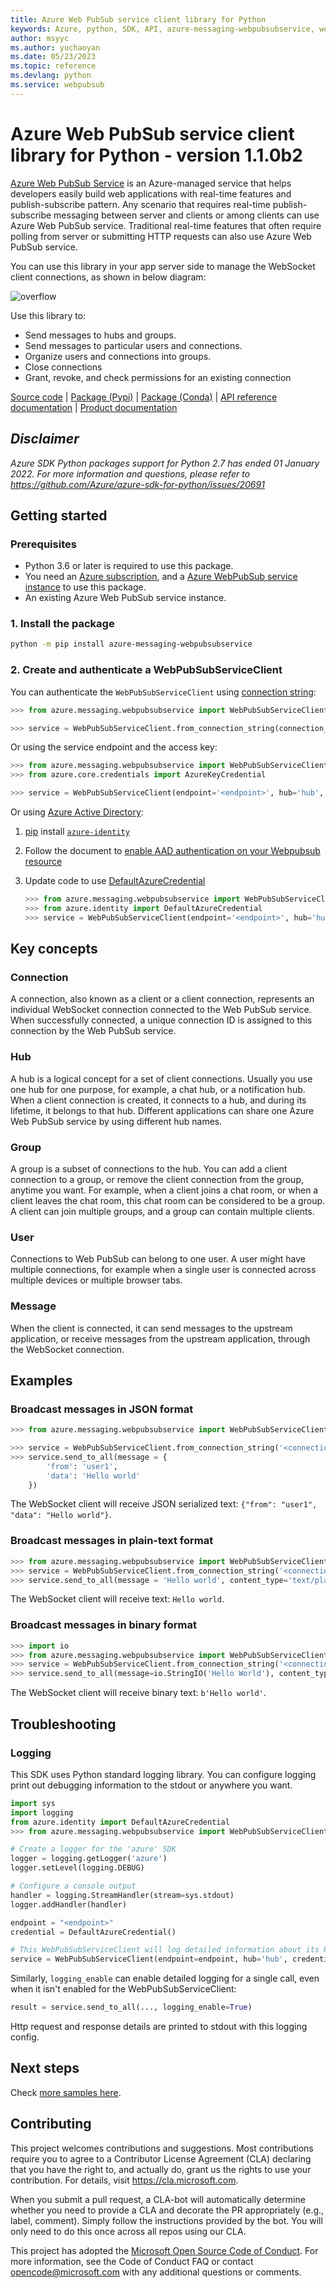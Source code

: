 ```yaml
---
title: Azure Web PubSub service client library for Python
keywords: Azure, python, SDK, API, azure-messaging-webpubsubservice, webpubsub
author: msyyc
ms.author: yuchaoyan
ms.date: 05/23/2023
ms.topic: reference
ms.devlang: python
ms.service: webpubsub
---
```

# Azure Web PubSub service client library for Python - version 1.1.0b2 


[Azure Web PubSub Service](https://aka.ms/awps/doc) is an Azure-managed service that helps developers easily build web applications with real-time features and publish-subscribe pattern. Any scenario that requires real-time publish-subscribe messaging between server and clients or among clients can use Azure Web PubSub service. Traditional real-time features that often require polling from server or submitting HTTP requests can also use Azure Web PubSub service.

You can use this library in your app server side to manage the WebSocket client connections, as shown in below diagram:

![overflow](https://user-images.githubusercontent.com/668244/140014067-25a00959-04dc-47e8-ac25-6957bd0a71ce.png)

Use this library to:
- Send messages to hubs and groups.
- Send messages to particular users and connections.
- Organize users and connections into groups.
- Close connections
- Grant, revoke, and check permissions for an existing connection

[Source code](https://github.com/Azure/azure-sdk-for-python/blob/main/sdk/webpubsub/azure-messaging-webpubsubservice)
| [Package (Pypi)][package]
| [Package (Conda)](https://anaconda.org/microsoft/azure-messaging-webpubsubservice)
| [API reference documentation](https://aka.ms/awps/sdk/python)
| [Product documentation][webpubsubservice_docs]

## _Disclaimer_

_Azure SDK Python packages support for Python 2.7 has ended 01 January 2022. For more information and questions, please refer to https://github.com/Azure/azure-sdk-for-python/issues/20691_

## Getting started

### Prerequisites

- Python 3.6 or later is required to use this package.
- You need an [Azure subscription][azure_sub], and a [Azure WebPubSub service instance][webpubsubservice_docs] to use this package.
- An existing Azure Web PubSub service instance.

### 1. Install the package

```bash
python -m pip install azure-messaging-webpubsubservice
```

### 2. Create and authenticate a WebPubSubServiceClient

You can authenticate the `WebPubSubServiceClient` using [connection string][connection_string]:

```python
>>> from azure.messaging.webpubsubservice import WebPubSubServiceClient

>>> service = WebPubSubServiceClient.from_connection_string(connection_string='<connection_string>', hub='hub')
```

Or using the service endpoint and the access key:

```python
>>> from azure.messaging.webpubsubservice import WebPubSubServiceClient
>>> from azure.core.credentials import AzureKeyCredential

>>> service = WebPubSubServiceClient(endpoint='<endpoint>', hub='hub', credential=AzureKeyCredential("<access_key>"))
```

Or using [Azure Active Directory][aad_doc]:
1. [pip][pip] install [`azure-identity`][azure_identity_pip]
2. Follow the document to [enable AAD authentication on your Webpubsub resource][aad_doc]
3. Update code to use [DefaultAzureCredential][default_azure_credential]

    ```python
    >>> from azure.messaging.webpubsubservice import WebPubSubServiceClient
    >>> from azure.identity import DefaultAzureCredential
    >>> service = WebPubSubServiceClient(endpoint='<endpoint>', hub='hub', credential=DefaultAzureCredential())
    ```

## Key concepts

### Connection

A connection, also known as a client or a client connection, represents an individual WebSocket connection connected to the Web PubSub service. When successfully connected, a unique connection ID is assigned to this connection by the Web PubSub service.

### Hub

A hub is a logical concept for a set of client connections. Usually you use one hub for one purpose, for example, a chat hub, or a notification hub. When a client connection is created, it connects to a hub, and during its lifetime, it belongs to that hub. Different applications can share one Azure Web PubSub service by using different hub names.

### Group

A group is a subset of connections to the hub. You can add a client connection to a group, or remove the client connection from the group, anytime you want. For example, when a client joins a chat room, or when a client leaves the chat room, this chat room can be considered to be a group. A client can join multiple groups, and a group can contain multiple clients.

### User

Connections to Web PubSub can belong to one user. A user might have multiple connections, for example when a single user is connected across multiple devices or multiple browser tabs.

### Message

When the client is connected, it can send messages to the upstream application, or receive messages from the upstream application, through the WebSocket connection.

## Examples

### Broadcast messages in JSON format

```python
>>> from azure.messaging.webpubsubservice import WebPubSubServiceClient

>>> service = WebPubSubServiceClient.from_connection_string('<connection_string>', hub='hub1')
>>> service.send_to_all(message = {
        'from': 'user1',
        'data': 'Hello world'
    })
```

The WebSocket client will receive JSON serialized text: `{"from": "user1", "data": "Hello world"}`.

### Broadcast messages in plain-text format

```python
>>> from azure.messaging.webpubsubservice import WebPubSubServiceClient
>>> service = WebPubSubServiceClient.from_connection_string('<connection_string>', hub='hub1')
>>> service.send_to_all(message = 'Hello world', content_type='text/plain')
```

The WebSocket client will receive text: `Hello world`.

### Broadcast messages in binary format

```python
>>> import io
>>> from azure.messaging.webpubsubservice import WebPubSubServiceClient
>>> service = WebPubSubServiceClient.from_connection_string('<connection_string>', hub='hub')
>>> service.send_to_all(message=io.StringIO('Hello World'), content_type='application/octet-stream')
```
The WebSocket client will receive binary text: `b'Hello world'`.

## Troubleshooting

### Logging

This SDK uses Python standard logging library.
You can configure logging print out debugging information to the stdout or anywhere you want.

```python
import sys
import logging
from azure.identity import DefaultAzureCredential
>>> from azure.messaging.webpubsubservice import WebPubSubServiceClient

# Create a logger for the 'azure' SDK
logger = logging.getLogger('azure')
logger.setLevel(logging.DEBUG)

# Configure a console output
handler = logging.StreamHandler(stream=sys.stdout)
logger.addHandler(handler)

endpoint = "<endpoint>"
credential = DefaultAzureCredential()

# This WebPubSubServiceClient will log detailed information about its HTTP sessions, at DEBUG level
service = WebPubSubServiceClient(endpoint=endpoint, hub='hub', credential=credential, logging_enable=True)
```

Similarly, `logging_enable` can enable detailed logging for a single call,
even when it isn't enabled for the WebPubSubServiceClient:

```python
result = service.send_to_all(..., logging_enable=True)
```

Http request and response details are printed to stdout with this logging config.

## Next steps

Check [more samples here][samples].

## Contributing

This project welcomes contributions and suggestions. Most contributions require
you to agree to a Contributor License Agreement (CLA) declaring that you have
the right to, and actually do, grant us the rights to use your contribution.
For details, visit https://cla.microsoft.com.

When you submit a pull request, a CLA-bot will automatically determine whether
you need to provide a CLA and decorate the PR appropriately (e.g., label,
comment). Simply follow the instructions provided by the bot. You will only
need to do this once across all repos using our CLA.

This project has adopted the
[Microsoft Open Source Code of Conduct][code_of_conduct]. For more information,
see the Code of Conduct FAQ or contact opencode@microsoft.com with any
additional questions or comments.

<!-- LINKS -->
[webpubsubservice_docs]: https://aka.ms/awps/doc
[azure_cli]: /cli/azure
[azure_sub]: https://azure.microsoft.com/free/
[package]: https://pypi.org/project/azure-messaging-webpubsubservice/
[default_cred_ref]: https://aka.ms/azsdk-python-identity-default-cred-ref
[cla]: https://cla.microsoft.com
[code_of_conduct]: https://opensource.microsoft.com/codeofconduct/
[coc_faq]: https://opensource.microsoft.com/codeofconduct/faq/
[coc_contact]: mailto:opencode@microsoft.com
[authenticate_with_token]: /azure/cognitive-services/authentication?tabs=powershell#authenticate-with-an-authentication-token
[azure_identity_credentials]: https://github.com/Azure/azure-sdk-for-python/tree/main/sdk/identity/azure-identity#credentials
[azure_identity_pip]: https://pypi.org/project/azure-identity/
[default_azure_credential]: https://github.com/Azure/azure-sdk-for-python/tree/main/sdk/identity/azure-identity#defaultazurecredential
[pip]: https://pypi.org/project/pip/
[enable_aad]: /azure/azure-web-pubsub/howto-develop-create-instance
[api_key]: /azure/azure-web-pubsub/howto-websocket-connect?tabs=browser#authorization
[connection_string]: /azure/azure-web-pubsub/howto-websocket-connect?tabs=browser#authorization
[azure_portal]: /azure/azure-web-pubsub/howto-develop-create-instance
[azure-key-credential]: https://aka.ms/azsdk-python-core-azurekeycredential
[aad_doc]: https://aka.ms/awps/aad
[samples]: https://github.com/Azure/azure-sdk-for-python/tree/main/sdk/webpubsub/azure-messaging-webpubsubservice/samples


